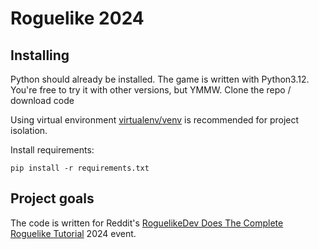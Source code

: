 # Roguelike 2024 

## Installing
Python should already be installed. The game is written with Python3.12. You're free to try it with other versions, but YMMW.
Clone the repo / download code

Using virtual environment [virtualenv/venv](https://docs.python.org/3/library/venv.html) is recommended for project isolation.

Install requirements:
```commandline
pip install -r requirements.txt
```

## Project goals

The code is written for Reddit's [RoguelikeDev Does The Complete Roguelike Tutorial](https://www.reddit.com/r/roguelikedev/comments/1dz7bbg/roguelikedev_does_the_complete_roguelike_tutorial/) 2024 event.